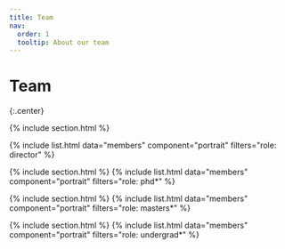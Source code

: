 ```yaml
---
title: Team
nav:
  order: 1
  tooltip: About our team
---
```


# Team
{:.center}

{% include section.html %}

<!-- Director -->
{% include list.html data="members" component="portrait" filters="role: director" %}

<!-- PhD Students -->
{% include section.html %}
{% include list.html data="members" component="portrait" filters="role: phd*" %}

<!-- MS Students -->
{% include section.html %}
{% include list.html data="members" component="portrait" filters="role: masters*" %}

<!-- Undergrad students -->
{% include section.html %}
{% include list.html data="members" component="portrait" filters="role: undergrad*" %}

<!-- Alumnis -->